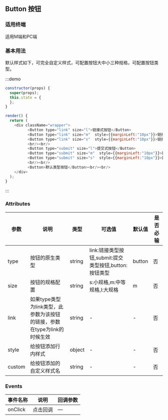## Button 按钮
### 适用终端

适用M端和PC端

### 基本用法

默认样式如下，可完全自定义样式，可配置按钮大中小三种规格，可配置按钮类型。

:::demo 

```js
constructor(props) {
  super(props);
  this.state = {
  };  
}

render() {    
  return (
    <div className="wrapper">
          <Button type="link" size="l">链接式按钮</Button>
          <Button type="link" size="m"  style={{marginLeft:"10px"}}>链接式按钮</Button>
          <Button type="link" size="s"  style={{marginLeft:"10px"}}>链接式按钮</Button>
          <br/><br/>
          <Button type="submit" size="l">提交式按钮</Button>
          <Button type="submit" size="m"  style={{marginLeft:"10px"}}>提交式按钮</Button>
          <Button type="submit" size="s"  style={{marginLeft:"10px"}}>提交式按钮</Button>
          <br/><br/>
          <Button>默认类型按钮</Button><br/><br/>     
    </div>
  );
}
```
:::

### Attributes
| 参数        | 说明          | 类型      | 可选值       | 默认值  |  是否必输  |
|------------ |-------------- |---------- |----------- |-------- | -------- |
| type        | 按钮的原生类型 | string    | link:链接类型按钮,submit:提交类型按钮,button:按钮类型| button | 否|
| size        | 按钮的规格配置 | string    | s:小规格,m:中等规格,l:大规格| m | 否|
| link        | 如果type类型为link类型，此参数为该按钮的链接，参数在type为link的时候生效 | string    | - | - | 否|
| style       | 给按钮添加行内样式 | object    | - | - | 否|
| custom      | 给按钮添加的自定义样式名 | string   | - | - | 否|


### Events
| 事件名称   | 说明    | 回调参数      |
|---------- |-------- |---------- |
| onClick  | 点击回调 | — |


